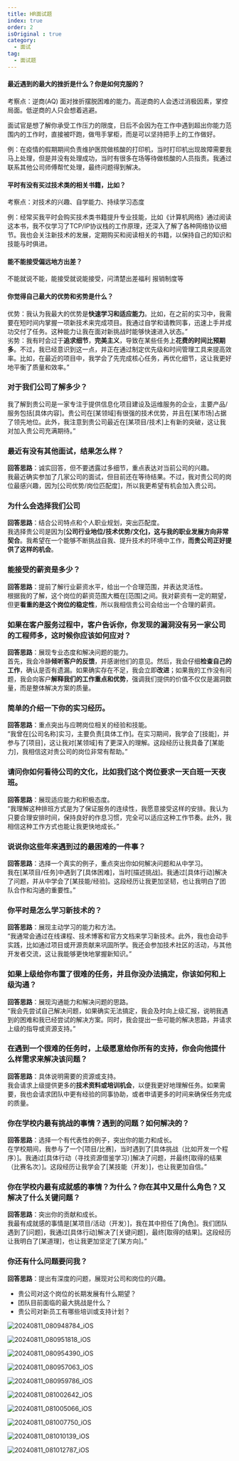 ```yaml
---
title: HR面试题
index: true
order: 2
isOriginal : true
category:
  - 面试
tag:
  - 面试题
---
```

#### 最近遇到的最大的挫折是什么？你是如何克服的？

考察点：逆商(AQ)  面对挫折摆脱困难的能力。高逆商的人会透过消极因素，掌控局面。低逆商的人只会想着逃避。

面试官是想了解你承受工作压力的限度，日后不会因为在工作中遇到超出你能力范围内的工作时，直接被吓跑，做甩手掌柜，而是可以坚持把手上的工作做好。

例：在疫情的假期期间负责维护医院做核酸的打印机，当时打印机出现故障需要我马上处理，但是并没有处理成功，当时有很多在场等待做核酸的人员指责。我通过联系其他公司师傅帮忙处理，最终问题得到解决。

#### 平时有没有买过技术类的相关书籍，比如？

考察点：对技术的兴趣、自学能力、持续学习态度

例：经常买我平时会购买技术类书籍提升专业技能，比如《计算机网络》通过阅读这本书，我不仅学习了TCP/IP协议栈的工作原理，还深入了解了各种网络协议细节。我也会关注新技术的发展，定期购买和阅读相关的书籍，以保持自己的知识和技能与时俱进。

#### 能不能接受偏远地方出差？

不能就说不能，能接受就说能接受，问清楚出差福利 报销制度等

#### 你觉得自己最大的优势和劣势是什么？

优势：我认为我最大的优势是**快速学习和适应能力**。比如，在之前的实习中，我需要在短时间内掌握一项新技术来完成项目。我通过自学和请教同事，迅速上手并成功交付了任务。这种能力让我在面对新挑战时能够快速进入状态。”  
劣势：我有时会过于**追求细节**，**完美主义**，导致在某些任务上**花费的时间比预期多**。不过，我已经意识到这一点，并正在通过制定优先级和时间管理工具来提高效率。比如，在最近的项目中，我学会了先完成核心任务，再优化细节，这让我更好地平衡了质量和效率。”

### **对于我们公司了解多少？**

我了解到贵公司是一家专注于提供信息化项目建设及运维服务的企业，主要产品/服务包括[具体内容]。贵公司在[某领域]有很强的技术优势，并且在[某市场]占据了领先地位。此外，我注意到贵公司最近在[某项目/技术]上有新的突破，这让我对加入贵公司充满期待。”

### **最近有没有其他面试，结果怎么样？**

**回答思路**：诚实回答，但不要透露过多细节，重点表达对当前公司的兴趣。  
我最近确实参加了几家公司的面试，但目前还在等待结果。不过，我对贵公司的岗位最感兴趣，因为[公司优势/岗位匹配度]，所以我更希望有机会加入贵公司。

### **为什么会选择我们公司**

**回答思路**：结合公司特点和个人职业规划，突出匹配度。  
我选择贵公司是因为[**公司行业地位/技术优势/文化]，这与我的职业发展方向非常契合**。我希望在一个能够不断挑战自我、提升技术的环境中工作，**而贵公司正好提供了这样的机会**。

### **能接受的薪资是多少？**

**回答思路**：提前了解行业薪资水平，给出一个合理范围，并表达灵活性。  
根据我的了解，这个岗位的薪资范围大概在[范围]之间。我对薪资有一定的期望，但更**看重的是这个岗位的稳定性**，所以我相信贵公司会给出一个合理的薪资。

### **如果在客户服务过程中，客户告诉你，你发现的漏洞没有另一家公司的工程师多，这时候你应该如何应对？**

**回答思路**：展现专业态度和解决问题的能力。  
首先，我会冷静**倾听客户的反馈**，并感谢他们的意见。然后，我会仔细**检查自己的工作**，确认是否有遗漏。如果确实存在不足，我会立即**改进**；如果我的工作没有问题，我会向客户**解释我们的工作重点和优势**，强调我们提供的价值不仅仅是漏洞数量，而是整体解决方案的质量。

### **简单的介绍一下你的实习经历。**

**回答思路**：重点突出与应聘岗位相关的经验和技能。  
“我曾在[公司名称]实习，主要负责[具体工作]。在实习期间，我学会了[技能]，并参与了[项目]，这让我对[某领域]有了更深入的理解。这段经历让我具备了[某能力]，我相信这对贵公司的岗位非常有帮助。”

### **请问你如何看待公司的文化，比如我们这个岗位要求一天白班一天夜班。**

**回答思路**：展现适应能力和积极态度。  
“我理解这种排班方式是为了保证服务的连续性，我愿意接受这样的安排。我认为只要合理安排时间，保持良好的作息习惯，完全可以适应这种工作节奏。此外，我相信这种工作方式也能让我更快地成长。”

### **说说你这些年来遇到过的最困难的一件事？**

**回答思路**：选择一个真实的例子，重点突出你如何解决问题和从中学习。  
我在[某项目/任务]中遇到了[具体困难]，当时[描述挑战]。我通过[具体行动]解决了问题，并从中学会了[某技能/经验]。这段经历让我更加坚韧，也让我明白了团队合作和沟通的重要性。”

### **你平时是怎么学习新技术的？**

**回答思路**：展现主动学习的能力和方法。  
“我通常会通过在线课程、技术博客和官方文档来学习新技术。此外，我也会动手实践，比如通过项目或开源贡献来巩固所学。我还会参加技术社区的活动，与其他开发者交流，这让我能够更快地掌握新知识。”

### **如果上级给你布置了很难的任务，并且你没办法搞定，你该如何和上级沟通？**

**回答思路**：展现沟通能力和解决问题的思路。  
“我会先尝试自己解决问题，如果确实无法搞定，我会及时向上级汇报，说明我遇到的困难和我已经尝试的解决方案。同时，我会提出一些可能的解决思路，并请求上级的指导或资源支持。”

### **在遇到一个很难的任务时，上级愿意给你所有的支持，你会向他提什么样需求来解决该问题？**

**回答思路**：具体说明需要的资源或支持。  
我会请求上级提供更多的**技术资料或培训机会**，以便我更好地理解任务。如果需要，我也会请求团队中更有经验的同事协助，或者申请更多的时间来确保任务完成的质量。

### **你在学校内最有挑战的事情？遇到的问题？如何解决的？**

**回答思路**：选择一个有代表性的例子，突出你的能力和成长。  
在学校期间，我参与了一个[项目/比赛]，当时遇到了[具体挑战（比如开发一个程序）]。我通过[具体行动（寻找资源借鉴学习）]解决了问题，并最终[取得的结果（比赛名次）]。这段经历让我学会了[某技能（开发）]，也让我更加自信。”

### **你在学校内最有成就感的事情？为什么？你在其中又是什么角色？又解决了什么关键问题？**

**回答思路**：突出你的贡献和成长。  
我最有成就感的事情是[某项目/活动（开发）]，我在其中担任了[角色]。我们团队遇到了[问题]，我通过[具体行动]解决了[关键问题]，最终[取得的结果]。这段经历让我明白了[某道理]，也让我更加坚定了[某方向]。”

### **你还有什么问题要问我？**

**回答思路**：提出有深度的问题，展现对公司和岗位的兴趣。

* 贵公司对这个岗位的长期发展有什么期望？
* 团队目前面临的最大挑战是什么？
* 贵公司对新员工有哪些培训或支持计划？

​![20240811_080948784_iOS](assets/20240811_080948784_iOS-20250208220516-puf8i6d.jpg)​

​![20240811_080951818_iOS](assets/20240811_080951818_iOS-20250208220515-c9f2oyl.jpg)​

​![20240811_080954390_iOS](assets/20240811_080954390_iOS-20250208220515-5fvoc7h.jpg)​

​![20240811_080957063_iOS](assets/20240811_080957063_iOS-20250208220515-ytxu0yr.jpg)​

​![20240811_080959786_iOS](assets/20240811_080959786_iOS-20250208220515-1qvekoc.jpg)​

​![20240811_081002642_iOS](assets/20240811_081002642_iOS-20250208220515-ip8q8sj.jpg)​

​![20240811_081005066_iOS](assets/20240811_081005066_iOS-20250208220515-mf61rfn.jpg)​

​![20240811_081007750_iOS](assets/20240811_081007750_iOS-20250208220516-54smhx5.jpg)​

​![20240811_081010139_iOS](assets/20240811_081010139_iOS-20250208220516-s122umx.jpg)​

​![20240811_081012787_iOS](assets/20240811_081012787_iOS-20250208220516-6p6bskl.jpg)​
